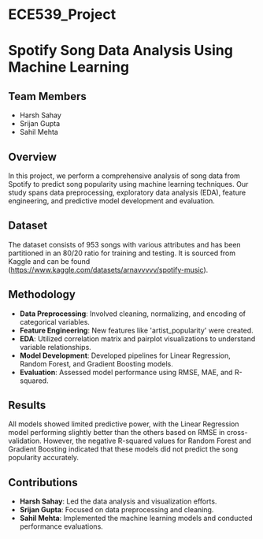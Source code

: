 # ECE539_Project
# Spotify Song Data Analysis Using Machine Learning

## Team Members
- Harsh Sahay
- Srijan Gupta
- Sahil Mehta

## Overview
In this project, we perform a comprehensive analysis of song data from Spotify to predict song popularity using machine learning techniques. Our study spans data preprocessing, exploratory data analysis (EDA), feature engineering, and predictive model development and evaluation.

## Dataset
The dataset consists of 953 songs with various attributes and has been partitioned in an 80/20 ratio for training and testing. It is sourced from Kaggle and can be found (https://www.kaggle.com/datasets/arnavvvvv/spotify-music).

## Methodology
- **Data Preprocessing**: Involved cleaning, normalizing, and encoding of categorical variables.
- **Feature Engineering**: New features like 'artist_popularity' were created.
- **EDA**: Utilized correlation matrix and pairplot visualizations to understand variable relationships.
- **Model Development**: Developed pipelines for Linear Regression, Random Forest, and Gradient Boosting models.
- **Evaluation**: Assessed model performance using RMSE, MAE, and R-squared.

## Results
All models showed limited predictive power, with the Linear Regression model performing slightly better than the others based on RMSE in cross-validation. However, the negative R-squared values for Random Forest and Gradient Boosting indicated that these models did not predict the song popularity accurately.

## Contributions
- **Harsh Sahay**: Led the data analysis and visualization efforts.
- **Srijan Gupta**: Focused on data preprocessing and cleaning.
- **Sahil Mehta**: Implemented the machine learning models and conducted performance evaluations.
